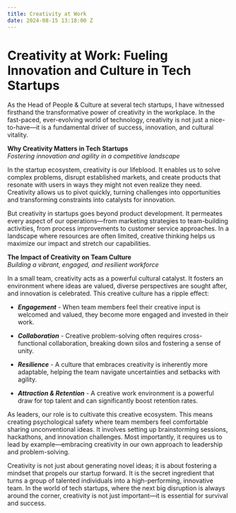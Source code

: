 ```yaml
---
title: Creativity at Work
date: 2024-08-15 13:18:00 Z
---
```


# Creativity at Work: Fueling Innovation and Culture in Tech Startups

As the Head of People & Culture at several tech startups, I have witnessed firsthand the transformative power of creativity in the workplace. In the fast-paced, ever-evolving world of technology, creativity is not just a nice-to-have—it is a fundamental driver of success, innovation, and cultural vitality.

**Why Creativity Matters in Tech Startups**  
*Fostering innovation and agility in a competitive landscape*

In the startup ecosystem, creativity is our lifeblood. It enables us to solve complex problems, disrupt established markets, and create products that resonate with users in ways they might not even realize they need. Creativity allows us to pivot quickly, turning challenges into opportunities and transforming constraints into catalysts for innovation.

But creativity in startups goes beyond product development. It permeates every aspect of our operations—from marketing strategies to team-building activities, from process improvements to customer service approaches. In a landscape where resources are often limited, creative thinking helps us maximize our impact and stretch our capabilities.

**The Impact of Creativity on Team Culture**  
*Building a vibrant, engaged, and resilient workforce*

In a small team, creativity acts as a powerful cultural catalyst. It fosters an environment where ideas are valued, diverse perspectives are sought after, and innovation is celebrated. This creative culture has a ripple effect:

* ***Engagement*** \- When team members feel their creative input is welcomed and valued, they become more engaged and invested in their work.  

* ***Collaboration*** \- Creative problem-solving often requires cross-functional collaboration, breaking down silos and fostering a sense of unity.  

* ***Resilience*** \- A culture that embraces creativity is inherently more adaptable, helping the team navigate uncertainties and setbacks with agility.  

* ***Attraction & Retention*** \- A creative work environment is a powerful draw for top talent and can significantly boost retention rates.

As leaders, our role is to cultivate this creative ecosystem. This means creating psychological safety where team members feel comfortable sharing unconventional ideas. It involves setting up brainstorming sessions, hackathons, and innovation challenges. Most importantly, it requires us to lead by example—embracing creativity in our own approach to leadership and problem-solving.

Creativity is not just about generating novel ideas; it is about fostering a mindset that propels our startup forward. It is the secret ingredient that turns a group of talented individuals into a high-performing, innovative team. In the world of tech startups, where the next big disruption is always around the corner, creativity is not just important—it is essential for survival and success.
